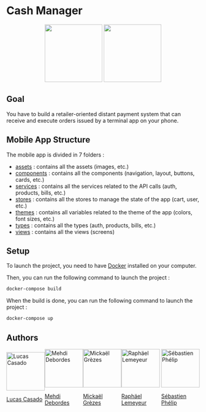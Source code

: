 # Cash Manager

<div style="text-align: center;">
    <img src="https://cdn.discordapp.com/attachments/1173555540132118609/1196395319907319858/Screenshot_2024-01-15-11-07-00-320_com.cashmanager_app.jpg?ex=65b778f8&is=65a503f8&hm=7f74f5f1f49161cc4493f03b0af03a469fa0adad00dad0f191e98e8e3a468a36" width="150" />
    <img src="https://cdn.discordapp.com/attachments/1173555540132118609/1196405147102888078/Screenshot_2024-01-15-11-46-36-896_com.cashmanager_app.jpg?ex=65b7821f&is=65a50d1f&hm=df133d29eb2944d2b2ad7c8ab52c7e6db2f894b2e4d79f9de740625e71aa11bb" width="150" />
</div>

## Goal

You have to build a retailer-oriented distant payment system that can receive and execute
orders issued by a terminal app on your phone.

## Mobile App Structure

The mobile app is divided in 7 folders :
- [assets](mobile/src/assets) : contains all the assets (images, etc.)
- [components](mobile/src/components) : contains all the components (navigation, layout, buttons, cards, etc.)
- [services](mobile/src/services) : contains all the services related to the API calls (auth, products, bills, etc.) 
- [stores](mobile/src/stores) : contains all the stores to manage the state of the app (cart, user, etc.)
- [themes](mobile/src/themes) : contains all variables related to the theme of the app (colors, font sizes, etc.)
- [types](mobile/src/types) : contains all the types (auth, products, bills, etc.)
- [views](mobile/src/views) : contains all the views (screens)

## Setup

To launch the project, you need to have [Docker](https://www.docker.com/) installed on your computer.

Then, you can run the following command to launch the project :

```bash
docker-compose build
```

When the build is done, you can run the following command to launch the project :

```bash
docker-compose up
```

## Authors

<div style="display: flex; align-items: center; justify-content: space-around;">
    
<div>
    <img src="https://github.com/LucasCasadoPrime.png" width="100" alt="Lucas Casado">
    <p><a href="https://github.com/LucasCasadoPrime">Lucas Casado</a></p>
</div>

<div>
    <img src="https://github.com/Mehdidebordes.png" width="100" alt="Mehdi Debordes">
    <p><a href="https://github.com/Mehdidebordes">Mehdi Debordes</a></p>
</div>

<div>
    <img src="https://github.com/Shantylly.png" width="100" alt="Mickaël Grèzes">
    <p><a href="https://github.com/Shantylly">Mickaël Grèzes</a></p>
</div>

<div>
    <img src="https://github.com/raphael-lemeyeur.png" width="100" alt="Raphäel Lemeyeur">
    <p><a href="https://github.com/raphael-lemeyeur">Raphäel Lemeyeur</a></p>
</div>

<div>
    <img src="https://github.com/seb34000.png" width="100" alt="Sébastien Phélip">
    <p><a href="https://github.com/seb34000">Sébastien Phélip</a></p>
</div>

</div>
